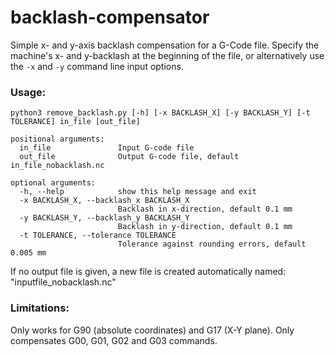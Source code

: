 # backlash-compensator
Simple x- and y-axis backlash compensation for a G-Code file.
Specify the machine's x- and y-backlash at the beginning of the file, or alternatively use the ``-x`` and ``-y`` command line input options.

### Usage:
```
python3 remove_backlash.py [-h] [-x BACKLASH_X] [-y BACKLASH_Y] [-t TOLERANCE] in_file [out_file]

positional arguments:
  in_file               Input G-code file
  out_file              Output G-code file, default in_file_nobacklash.nc

optional arguments:
  -h, --help            show this help message and exit
  -x BACKLASH_X, --backlash_x BACKLASH_X
                        Backlash in x-direction, default 0.1 mm
  -y BACKLASH_Y, --backlash_y BACKLASH_Y
                        Backlash in y-direction, default 0.1 mm
  -t TOLERANCE, --tolerance TOLERANCE
                        Tolerance against rounding errors, default 0.005 mm
```  
If no output file is given, a new file is created automatically named: "inputfile_nobacklash.nc"

### Limitations:
Only works for G90 (absolute coordinates) and G17 (X-Y plane).
Only compensates G00, G01, G02 and G03 commands.
